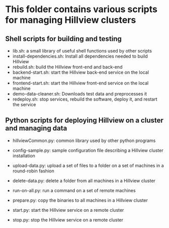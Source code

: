 # This folder contains various scripts for managing Hillview clusters

## Shell scripts for building and testing

* lib.sh: a small library of useful shell functions used by other scripts
* install-dependencies.sh: Install all dependencies needed to build Hillview
* rebuild.sh: build the Hillview front-end and back-end
* backend-start.sh: start the Hillview back-end service on the local machine
* frontend-start.sh: start the Hillview front-end service on the local machine
* demo-data-cleaner.sh: Downloads test data and preprocesses it
* redeploy.sh: stop services, rebuild the software, deploy it, and restart the service

## Python scripts for deploying Hillview on a cluster and managing data

* hillviewCommon.py: common library used by other python programs
* config-sample.py: sample configuration file describing a Hillview cluster installation
* upload-data.py: upload a set of files to a folder on a set of machines in a
                  round-robin fashion
* delete-data.py: delete a folder from all machines in a Hillview cluster
* run-on-all.py: run a command on a set of remote machines

* prepare.py: copy the binaries to all machines in a Hillview cluster
* start.py: start the Hillview service on a remote cluster
* stop.py: stop the Hillview service on a remote cluster
